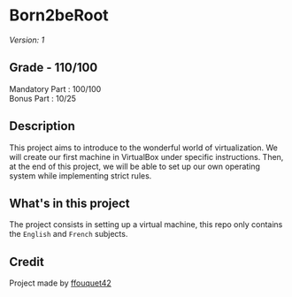 # Born2beRoot

*Version: 1*

## Grade - 110/100

Mandatory Part : 100/100  
Bonus Part : 10/25

## Description

This project aims to introduce to the wonderful world of virtualization.
We will create our first machine in VirtualBox under specific instructions. Then, at the end of this project, we will be able to set up
our own operating system while implementing strict rules.

## What's in this project

The project consists in setting up a virtual machine, this repo only contains the `English` and `French` subjects.

## Credit

Project made by [ffouquet42](https://github.com/ffouquet42)